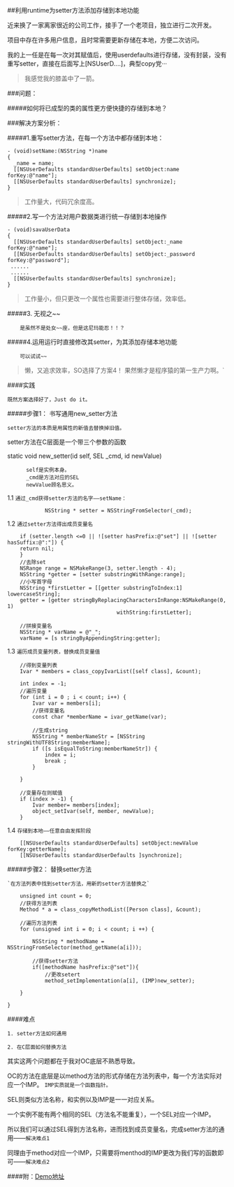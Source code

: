 ##利用runtime为setter方法添加存储到本地功能

近来换了一家离家很近的公司工作，接手了一个老项目，独立进行二次开发。

项目中存在许多用户信息，且时常需要更新存储在本地，方便二次访问。

我的上一任是在每一次对其赋值后，使用userdefaults进行存储，没有封装，没有重写setter，直接在后面写上[NSUserD....]，典型copy党···

> 我感觉我的膝盖中了一箭。

###问题：

#####如何将已成型的类的属性更方便快捷的存储到本地？


###解决方案分析：
    
#####1.重写setter方法，在每一个方法中都存储到本地：




    - (void)setName:(NSString *)name
    {
      _name = name;
      [[NSUserDefaults standardUserDefaults] setObject:name forKey:@"name"];
      [[NSUserDefaults standardUserDefaults] synchronize];
    }
 
       
  > 工作量大，代码冗余度高。
 
        
#####2.写一个方法对用户数据类进行统一存储到本地操作
        
    - (void)savaUserData
    {
      [[NSUserDefaults standardUserDefaults] setObject:_name forKey:@"name"];
      [[NSUserDefaults standardUserDefaults] setObject:_password forKey:@"password"];
     ......
     ......
      [[NSUserDefaults standardUserDefaults] synchronize];
    }

>工作量小，但只更改一个属性也需要进行整体存储，效率低。 

#####3. 无视之~~ 
        
  
        是虽然不是处女~~座，但是这尼玛能忍！！？
        
        
#####4.运用运行时直接修改其setter，为其添加存储本地功能

        可以试试~~
        
        

   
>懒，又追求效率，SO选择了方案4！ 果然懒才是程序猿的第一生产力啊。`

####实践

`既然方案选择好了，Just do it。`


#####步骤1： 书写通用new_setter方法


  `setter方法的本质是用属性的新值去替换掉旧值。`

   setter方法在C层面是一个带三个参数的函数
        
   static void new_setter(id self, SEL _cmd, id newValue)
      
          self是实例本身。
          _cmd是方法对应的SEL
          newValue顾名思义。
      
  1.1 `通过_cmd获得setter方法的名字——setName：`
            
                NSString * setter = NSStringFromSelector(_cmd);

1.2 `通过setter方法得出成员变量名`
            
        if (setter.length <=0 || ![setter hasPrefix:@"set"] || ![setter hasSuffix:@":"]) {
        return nil;
        }
        //去除set
        NSRange range = NSMakeRange(3, setter.length - 4);
        NSString *getter = [setter substringWithRange:range];
        //小写首字母
        NSString *firstLetter = [[getter substringToIndex:1] lowercaseString];
        getter = [getter stringByReplacingCharactersInRange:NSMakeRange(0, 1)
                                       withString:firstLetter];
    
        //拼接变量名
        NSString * varName = @"_";
        varName = [s stringByAppendingString:getter];
            

1.3 `遍历成员变量列表，替换成员变量值`
    
    
        //得到变量列表
        Ivar * members = class_copyIvarList([self class], &count);
    
        int index = -1;
        //遍历变量
        for (int i = 0 ; i < count; i++) {
            Ivar var = members[i];
            //获得变量名
            const char *memberName = ivar_getName(var);

            //生成string
            NSString * memberNameStr = [NSString stringWithUTF8String:memberName];
            if ([s isEqualToString:memberNameStr]) {
                index = i;
                break ;
            }
        
        }
    
        //变量存在则赋值
        if (index > -1) {
            Ivar member= members[index];
            object_setIvar(self, member, newValue);
        }
            
            
   1.4 `存储到本地——任意自由发挥阶段`
        
        [[NSUserDefaults standardUserDefaults] setObject:newValue forKey:getterName];
        [[NSUserDefaults standardUserDefaults ]synchronize];
 

#####步骤2： 替换setter方法

    `在方法列表中找到setter方法，用新的setter方法替换之`
    
        unsigned int count = 0;
        //获得方法列表
        Method * a = class_copyMethodList([Person class], &count);
    
        //遍历方法列表
        for (unsigned int i = 0; i < count; i ++) {
        
            NSString * methodName = NSStringFromSelector(method_getName(a[i]));
        
            //获得setter方法
            if([methodName hasPrefix:@"set"]){
                //更改setert
                method_setImplementation(a[i], (IMP)new_setter);
            
        }
        
    }  
  
####难点
    
    1. setter方法如何通用
        
    2. 在C层面如何替换方法
    
 其实这两个问题都在于我对OC底层不熟悉导致。
 
 OC的方法在底层是以method方法的形式存储在方法列表中，每一个方法实际对应一个IMP。
 `IMP实质就是一个函数指针。`

 SEL则类似方法名称，和实例以及IMP是一一对应关系。
 
 一个实例不能有两个相同的SEL（方法名不能重复），一个SEL对应一个IMP。

 所以我们可以通过SEL得到方法名称，进而找到成员变量名，完成setter方法的通用——`解决难点1`
 
 同理由于method对应一个IMP，只需要将menthod的IMP更改为我们写的函数即可——`解决难点2`



####附：[Demo地址](https://github.com/WangKunKun/iOS-Study/tree/master/RunTime-One)